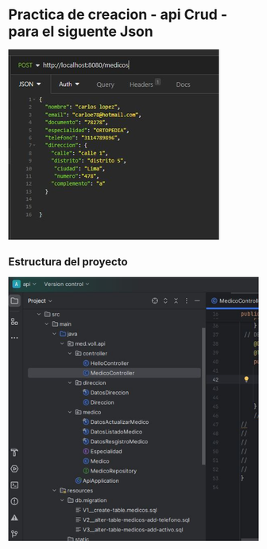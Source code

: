 # Practica de creacion - api Crud - para el siguente Json

![Captura de pantalla de mostrarDatos.jsp](img_dependencia/Json.JPG) 

## Estructura del proyecto 

![Captura de pantalla de mostrarDatos.jsp](img_dependencia/Estructuradeapi.JPG) 

